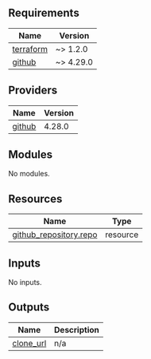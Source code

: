 ## Requirements

| Name | Version |
|------|---------|
| <a name="requirement_terraform"></a> [terraform](#requirement\_terraform) | ~> 1.2.0 |
| <a name="requirement_github"></a> [github](#requirement\_github) | ~> 4.29.0 |

## Providers

| Name | Version |
|------|---------|
| <a name="provider_github"></a> [github](#provider\_github) | 4.28.0 |

## Modules

No modules.

## Resources

| Name | Type |
|------|------|
| [github_repository.repo](https://registry.terraform.io/providers/integrations/github/latest/docs/resources/repository) | resource |

## Inputs

No inputs.

## Outputs

| Name | Description |
|------|-------------|
| <a name="output_clone_url"></a> [clone\_url](#output\_clone\_url) | n/a |
